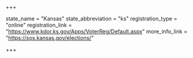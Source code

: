 +++

state_name = "Kansas"
state_abbreviation = "ks"
registration_type = "online"
registration_link = "https://www.kdor.ks.gov/Apps/VoterReg/Default.aspx"
more_info_link = "https://sos.kansas.gov/elections/"

+++